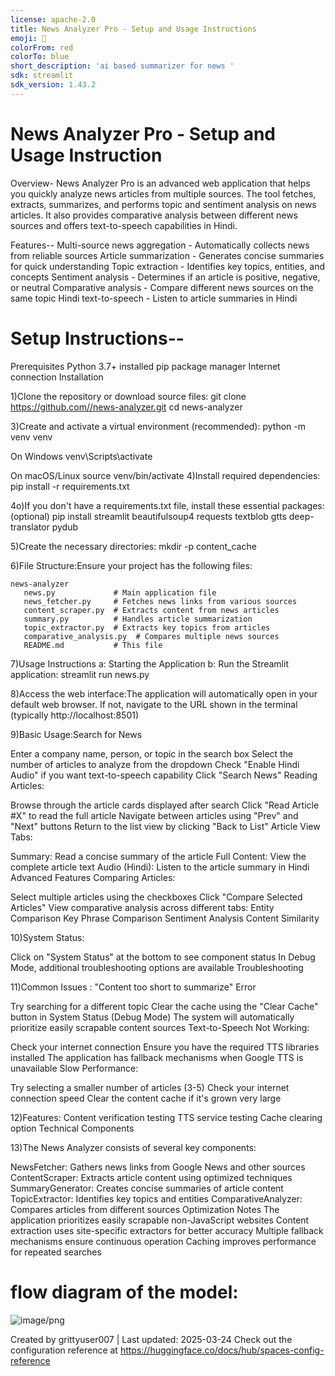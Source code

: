 ```yaml
---
license: apache-2.0
title: News Analyzer Pro - Setup and Usage Instructions
emoji: 🚀
colorFrom: red
colorTo: blue
short_description: 'ai based summarizer for news '
sdk: streamlit
sdk_version: 1.43.2
---
```

# News Analyzer Pro - Setup and Usage Instruction

Overview-
News Analyzer Pro is an advanced web application that helps you quickly analyze news articles from multiple sources. The tool fetches, extracts, summarizes, and performs topic and sentiment analysis on news articles. It also provides comparative analysis between different news sources and offers text-to-speech capabilities in Hindi.

Features--
Multi-source news aggregation - Automatically collects news from reliable sources
Article summarization - Generates concise summaries for quick understanding
Topic extraction - Identifies key topics, entities, and concepts
Sentiment analysis - Determines if an article is positive, negative, or neutral
Comparative analysis - Compare different news sources on the same topic
Hindi text-to-speech - Listen to article summaries in Hindi



# Setup Instructions--
Prerequisites
Python 3.7+ installed
pip package manager
Internet connection
Installation

1)Clone the repository or download source files:
 git clone https://github.com//news-analyzer.git
 cd news-analyzer

3)Create and activate a virtual environment (recommended):
  python -m venv venv

  On Windows
  venv\Scripts\activate

  On macOS/Linux
  source venv/bin/activate
4)Install required dependencies:
  pip install -r requirements.txt

4o)If you don't have a requirements.txt file, install these essential packages:  (optional)
  pip install streamlit beautifulsoup4 requests textblob gtts deep-translator pydub
  
5)Create the necessary directories:
 mkdir -p content_cache

6)File Structure:Ensure your project has the following files:


    news-analyzer
       news.py             # Main application file
       news_fetcher.py     # Fetches news links from various sources
       content_scraper.py  # Extracts content from news articles
       summary.py          # Handles article summarization
       topic_extractor.py  # Extracts key topics from articles
       comparative_analysis.py  # Compares multiple news sources
       README.md           # This file

7)Usage Instructions
  a: Starting the Application
  b: Run the Streamlit application: streamlit run news.py

8)Access the web interface:The application will automatically open in your default web browser.
                           If not, navigate to the URL shown in the terminal (typically http://localhost:8501)

9)Basic Usage:Search for News

Enter a company name, person, or topic in the search box
Select the number of articles to analyze from the dropdown
Check "Enable Hindi Audio" if you want text-to-speech capability
Click "Search News"
Reading Articles:

Browse through the article cards displayed after search
Click "Read Article #X" to read the full article
Navigate between articles using "Prev" and "Next" buttons
Return to the list view by clicking "Back to List"
Article View Tabs:

Summary: Read a concise summary of the article
Full Content: View the complete article text
Audio (Hindi): Listen to the article summary in Hindi
Advanced Features
Comparing Articles:

Select multiple articles using the checkboxes
Click "Compare Selected Articles"
View comparative analysis across different tabs:
Entity Comparison
Key Phrase Comparison
Sentiment Analysis
Content Similarity

10)System Status:

Click on "System Status" at the bottom to see component status
In Debug Mode, additional troubleshooting options are available
Troubleshooting

11)Common Issues  : "Content too short to summarize" Error

Try searching for a different topic
Clear the cache using the "Clear Cache" button in System Status (Debug Mode)
The system will automatically prioritize easily scrapable content sources
Text-to-Speech Not Working:

Check your internet connection
Ensure you have the required TTS libraries installed
The application has fallback mechanisms when Google TTS is unavailable
Slow Performance:

Try selecting a smaller number of articles (3-5)
Check your internet connection speed
Clear the content cache if it's grown very large

12)Features:
Content verification testing
TTS service testing
Cache clearing option
Technical Components

13)The News Analyzer consists of several key components:

NewsFetcher: Gathers news links from Google News and other sources
ContentScraper: Extracts article content using optimized techniques
SummaryGenerator: Creates concise summaries of article content
TopicExtractor: Identifies key topics and entities
ComparativeAnalyzer: Compares articles from different sources
Optimization Notes
The application prioritizes easily scrapable non-JavaScript websites
Content extraction uses site-specific extractors for better accuracy
Multiple fallback mechanisms ensure continuous operation
Caching improves performance for repeated searches



# flow diagram of the model: 
![image/png](https://cdn-uploads.huggingface.co/production/uploads/6759c615f49bea55e35c7215/YTNCqGGa4RG2cxPt1icix.png)













Created by grittyuser007 | Last updated: 2025-03-24
Check out the configuration reference at https://huggingface.co/docs/hub/spaces-config-reference